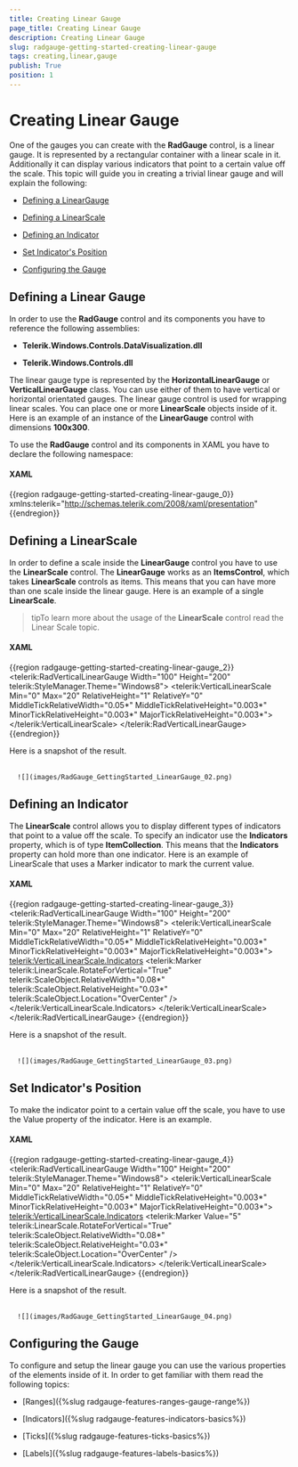 ```yaml
---
title: Creating Linear Gauge
page_title: Creating Linear Gauge
description: Creating Linear Gauge
slug: radgauge-getting-started-creating-linear-gauge
tags: creating,linear,gauge
publish: True
position: 1
---
```


# Creating Linear Gauge



One of the gauges you can create with the __RadGauge__ control, is a linear gauge. It is represented by a rectangular container with a linear scale in it. Additionally it can display various indicators that point to a certain value off the scale. This topic will guide you in creating a trivial linear gauge and will explain the following:

* [Defining a LinearGauge](#Defining_a_LinearGauge)

* [Defining a LinearScale](#Defining_a_LinearScale)

* [Defining an Indicator](#Defining_an_Indicator)

* [Set Indicator's Position](#Set_Indicator's_Position)

* [Configuring the Gauge](#Configuring_the_Gauge)

## Defining a Linear Gauge

>

In order to use the __RadGauge__ control and its components you have to reference the following assemblies:

* __Telerik.Windows.Controls.DataVisualization.dll__

* __Telerik.Windows.Controls.dll__

The linear gauge type is represented by the __HorizontalLinearGauge__ or __VerticalLinearGauge__ class. You can use either of them to have vertical or horizontal orientated gauges. The linear gauge control is used for wrapping linear scales. You can place one or more __LinearScale__ objects inside of it. Here is an example of an instance of the __LinearGauge__ control with dimensions __100x300__.

>



To use the __RadGauge__ control and its components in XAML you have to declare the following namespace:

#### __XAML__

{{region radgauge-getting-started-creating-linear-gauge_0}}
	xmlns:telerik="http://schemas.telerik.com/2008/xaml/presentation"
	{{endregion}}



## Defining a LinearScale

In order to define a scale inside the __LinearGauge__ control you have to use the __LinearScale__ control. The __LinearGauge__ works as an __ItemsControl__, which takes __LinearScale__ controls as items. This means that you can have more than one scale inside the linear gauge. Here is an example of a single __LinearScale__.

>tipTo learn more about the usage of the __LinearScale__ control read the Linear Scale topic.

#### __XAML__

{{region radgauge-getting-started-creating-linear-gauge_2}}
	<telerik:RadVerticalLinearGauge Width="100" Height="200" telerik:StyleManager.Theme="Windows8">
	    <telerik:VerticalLinearScale Min="0" 
	                    Max="20"
	                    RelativeHeight="1"
	                    RelativeY="0"
	                    MiddleTickRelativeWidth="0.05*"
	                    MiddleTickRelativeHeight="0.003*"
	                    MinorTickRelativeHeight="0.003*"
	                    MajorTickRelativeHeight="0.003*">
	    </telerik:VerticalLinearScale>
	</telerik:RadVerticalLinearGauge>
	{{endregion}}



Here is a snapshot of the result.




         
      ![](images/RadGauge_GettingStarted_LinearGauge_02.png)

## Defining an Indicator

The __LinearScale__ control allows you to display different types of indicators that point to a value off the scale. To specify an indicator use the __Indicators__ property, which is of type __ItemCollection__. This means that the __Indicators__ property can hold more than one indicator. Here is an example of LinearScale that uses a Marker indicator to mark the current value.

#### __XAML__

{{region radgauge-getting-started-creating-linear-gauge_3}}
	<telerik:RadVerticalLinearGauge Width="100" Height="200" telerik:StyleManager.Theme="Windows8">
	    <telerik:VerticalLinearScale Min="0" 
	                         Max="20"
	                         RelativeHeight="1"
	                         RelativeY="0"
	                         MiddleTickRelativeWidth="0.05*"
	                         MiddleTickRelativeHeight="0.003*"
	                         MinorTickRelativeHeight="0.003*"
	                         MajorTickRelativeHeight="0.003*">
	        <telerik:VerticalLinearScale.Indicators>
	            <telerik:Marker telerik:LinearScale.RotateForVertical="True"
	                            telerik:ScaleObject.RelativeWidth="0.08*"
	                            telerik:ScaleObject.RelativeHeight="0.03*" 
	                            telerik:ScaleObject.Location="OverCenter" />
	        </telerik:VerticalLinearScale.Indicators>
	    </telerik:VerticalLinearScale>
	</telerik:RadVerticalLinearGauge>
	{{endregion}}



Here is a snapshot of the result.


         
      ![](images/RadGauge_GettingStarted_LinearGauge_03.png)

## Set Indicator's Position

To make the indicator point to a certain value off the scale, you have to use the Value property of the indicator. Here is an example.

#### __XAML__

{{region radgauge-getting-started-creating-linear-gauge_4}}
	<telerik:RadVerticalLinearGauge Width="100" Height="200" telerik:StyleManager.Theme="Windows8">
	    <telerik:VerticalLinearScale Min="0" 
	                         Max="20"
	                         RelativeHeight="1"
	                         RelativeY="0"
	                         MiddleTickRelativeWidth="0.05*"
	                         MiddleTickRelativeHeight="0.003*"
	                         MinorTickRelativeHeight="0.003*"
	                         MajorTickRelativeHeight="0.003*">
	        <telerik:VerticalLinearScale.Indicators>
	            <telerik:Marker Value="5"
	                            telerik:LinearScale.RotateForVertical="True"
	                            telerik:ScaleObject.RelativeWidth="0.08*"
	                            telerik:ScaleObject.RelativeHeight="0.03*" 
	                            telerik:ScaleObject.Location="OverCenter" />
	        </telerik:VerticalLinearScale.Indicators>
	    </telerik:VerticalLinearScale>
	</telerik:RadVerticalLinearGauge>
	{{endregion}}



Here is a snapshot of the result.




         
      ![](images/RadGauge_GettingStarted_LinearGauge_04.png)

## Configuring the Gauge

To configure and setup the linear gauge you can use the various properties of the elements inside of it. In order to get familiar with them read the following topics: 

* [Ranges]({%slug radgauge-features-ranges-gauge-range%})

* [Indicators]({%slug radgauge-features-indicators-basics%})

* [Ticks]({%slug radgauge-features-ticks-basics%})

* [Labels]({%slug radgauge-features-labels-basics%})
